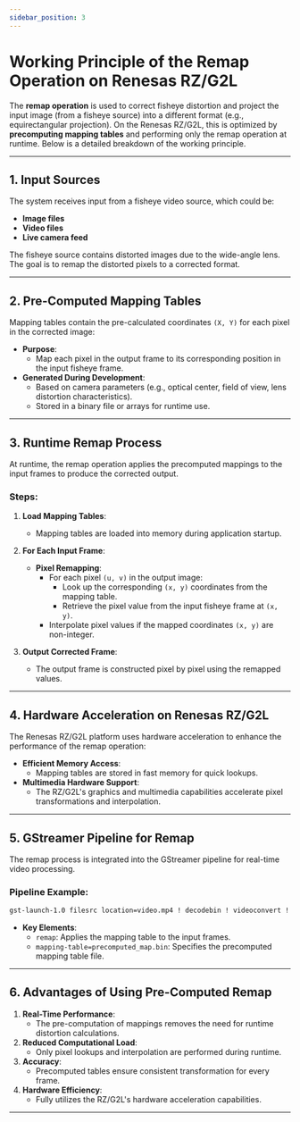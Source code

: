 ```yaml
---
sidebar_position: 3
---
```

# Working Principle of the Remap Operation on Renesas RZ/G2L

The **remap operation** is used to correct fisheye distortion and project the input image (from a fisheye source) into a different format (e.g., equirectangular projection). On the Renesas RZ/G2L, this is optimized by **precomputing mapping tables** and performing only the remap operation at runtime. Below is a detailed breakdown of the working principle.

---

## **1. Input Sources**
The system receives input from a fisheye video source, which could be:
- **Image files**
- **Video files**
- **Live camera feed**

The fisheye source contains distorted images due to the wide-angle lens. The goal is to remap the distorted pixels to a corrected format.

---

## **2. Pre-Computed Mapping Tables**
Mapping tables contain the pre-calculated coordinates `(X, Y)` for each pixel in the corrected image:
- **Purpose**:
  - Map each pixel in the output frame to its corresponding position in the input fisheye frame.
- **Generated During Development**:
  - Based on camera parameters (e.g., optical center, field of view, lens distortion characteristics).
  - Stored in a binary file or arrays for runtime use.

---

## **3. Runtime Remap Process**
At runtime, the remap operation applies the precomputed mappings to the input frames to produce the corrected output.

### **Steps**:
1. **Load Mapping Tables**:
   - Mapping tables are loaded into memory during application startup.

2. **For Each Input Frame**:
   - **Pixel Remapping**:
     - For each pixel `(u, v)` in the output image:
       - Look up the corresponding `(x, y)` coordinates from the mapping table.
       - Retrieve the pixel value from the input fisheye frame at `(x, y)`.
     - Interpolate pixel values if the mapped coordinates `(x, y)` are non-integer.

3. **Output Corrected Frame**:
   - The output frame is constructed pixel by pixel using the remapped values.

---

## **4. Hardware Acceleration on Renesas RZ/G2L**
The Renesas RZ/G2L platform uses hardware acceleration to enhance the performance of the remap operation:
- **Efficient Memory Access**:
  - Mapping tables are stored in fast memory for quick lookups.
- **Multimedia Hardware Support**:
  - The RZ/G2L's graphics and multimedia capabilities accelerate pixel transformations and interpolation.

---

## **5. GStreamer Pipeline for Remap**
The remap process is integrated into the GStreamer pipeline for real-time video processing.

### **Pipeline Example**:
```bash
gst-launch-1.0 filesrc location=video.mp4 ! decodebin ! videoconvert ! remap mapping-table=precomputed_map.bin ! videoconvert ! autovideosink
```
- **Key Elements**:
  - `remap`: Applies the mapping table to the input frames.
  - `mapping-table=precomputed_map.bin`: Specifies the precomputed mapping table file.

---

## **6. Advantages of Using Pre-Computed Remap**
1. **Real-Time Performance**:
   - The pre-computation of mappings removes the need for runtime distortion calculations.
2. **Reduced Computational Load**:
   - Only pixel lookups and interpolation are performed during runtime.
3. **Accuracy**:
   - Precomputed tables ensure consistent transformation for every frame.
4. **Hardware Efficiency**:
   - Fully utilizes the RZ/G2L's hardware acceleration capabilities.

---
